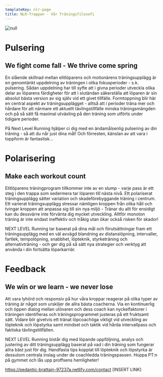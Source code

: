 ```yaml
---
templateKey: nlr-page
title: NLR-Trappan - Vår Träningsfilosofi
---
```

![null](/img/slide1.jpeg)

# Pulsering

## We fight come fall - We thrive come spring

En slående skillnad mellan elitlöparens och motionärens träningsupplägg är en genomtänkt uppdelning av träningen i olika fokusperioder - s.k. pulsering. Sådan uppdelning har till syfte att i givna perioder utveckla olika delar av löparens färdigheter för att i slutändan säkerställa att löparen är sin absolut bästa version av sig själv vid ett givet tillfälle. Formtoppning blir här en central aspekt av träningsupplägget - alltså att i perioder träna mer och hårdare för att närmare ett aktuellt tävlingstillfälle minska träningsmängden och på så sätt få maximal utväxling på den träning som utförts under tidigare perioder. 					

På Next Level Running hjälper ci dig med en ändamålsenlig pulsering av din träning - så att du når just dina mål! Och förresten, känslan av att vara i toppform är fantastisk…

# Polarisering

## Make each workout count

Elitlöparens träningprogram tillkommer inte av en slump - varje pass är ett steg i den trappa som sedermera tar löparen till nästa nivå. Ett polariserat träningsupplägg sätter variation och skadeförebyggande träning i centrum. Ett varierat träningsupplägg stressar nämligen kroppen från olika håll och tvingar kroppen att anpassa sig till sin nya miljö - Tränar du allt för ensidigt kan du dessvärre inte förvänta dig mycket utveckling. Alltför monoton träning är inte endast ineffektiv och tråkig utan ökar också risken för skador!				

NEXT LEVEL Running tar baserat på dina mål och förutsättningar fram ett träningsupplägg med en väl avvägd blandning av distanslöpning, intervaller, fartlek, tempolöpning, snabbhet, löpteknik, styrketräning och alternativträning - och ger dig på så sätt nya strategier och verktyg att använda i din fortsätta löparkarriär. 					

# Feedback

## We win or we learn - we never lose

Att vara lyhörd och responsiv på hur våra kroppar reagerar på olika typer av träning är något som urskiljer de allra bästa coacherna. Via en kontinuerlig och öppen dialog mellan utövaren och dess coach kan nyckelfaktorer i träningen identifieras och träningsprogrammet justeras på ett fruktsamt sätt. Vidare blir givetvis ett tränat löpcoachöga viktigt vid utveckling av löpteknik och löpstyrka samt mindset och taktik vid hårda intervallpass och faktiska tävlingstillfällen.					
				

NEXT LEVEL Running bistår dig med löpande uppföljning, analys och justering av ditt träningsupplägg baserat på vad i din träning som fungerar allra bäst just för dig. Handfasta tips kopplat till löpteknik och löpstyrka är dessutom centrala inslag under de coachledda träningspassen. Hoppa PT:n på gymmet och lås upp proffsens hemligheter!



<https://pedantic-brattain-97237a.netlify.com/contact> \[INSERT LINK]
